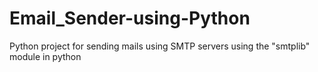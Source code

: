 # Email_Sender-using-Python
Python project for sending mails using SMTP servers using the "smtplib" module in python
